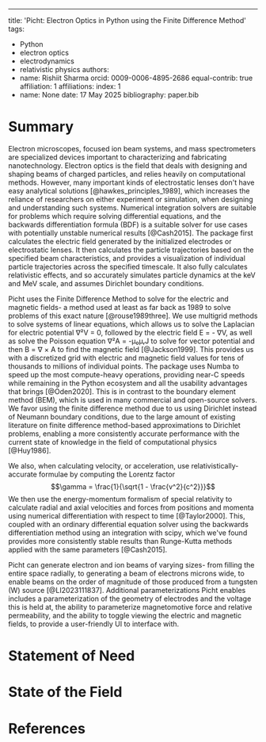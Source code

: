 ---
title: 'Picht: Electron Optics in Python using the Finite Difference Method'
tags:
  - Python
  - electron optics
  - electrodynamics
  - relativistic physics
authors:
  - name: Rishiit Sharma
    orcid: 0009-0006-4895-2686
    equal-contrib: true
    affiliation: 1
affiliations:
   index: 1
 - name: None
date: 17 May 2025
bibliography: paper.bib

# Summary

Electron microscopes, focused ion beam systems, and mass spectrometers are specialized devices important to characterizing and fabricating nanotechnology. Electron optics is the field that deals with designing and shaping beams of charged particles, and relies heavily on computational methods. However, many important kinds of electrostatic lenses don't have easy analytical solutions [@hawkes_principles_1989], which increases the reliance of researchers on either experiment or simulation, when designing and understanding such systems. Numerical integration solvers are suitable for problems which require solving differential equations, and the backwards differentiation formula (BDF) is a suitable solver for use cases with potentially unstable numerical results [@Cash2015]. The package first calculates the electric field generated by the initialized electrodes or electrostatic lenses. It then calculates the particle trajectories based on the specified beam characteristics, and provides a visualization of individual particle trajectories across the specified timescale. It also fully calculates relativistic effects, and so accurately simulates particle dynamics at the keV and MeV scale, and assumes Dirichlet boundary conditions. 

Picht uses the Finite Difference Method to solve for the electric and magnetic fields- a method used at least as far back as 1989 to solve problems of this exact nature [@rouse1989three]. We use multigrid methods to solve systems of linear equations, which allows us to solve the Laplacian for electric potential ∇²V = 0, followed by the electric field E = - ∇V, as well as solve the Poisson equation ∇²A = -μ₀μᵣJ to solve for vector potential and then B = ∇ × A to find the magnetic field [@Jackson1999]. This provides us with a discretized grid with electric and magnetic field values for tens of thousands to millions of individual points. The package uses Numba to speed up the most compute-heavy operations, providing near-C speeds while remaining in the Python ecosystem and all the usability advantages that brings [@Oden2020]. This is in contrast to the boundary element method (BEM), which is used in many commercial and open-source solvers. We favor using the finite difference method due to us using Dirichlet instead of Neumann boundary conditions, due to the large amount of existing literature on finite difference method-based approximations to Dirichlet problems, enabling a more consistently accurate performance with the current state of knowledge in the field of computational physics [@Huy1986]. 

We also, when calculating velocity, or acceleration, use relativistically-accurate formulae by computing the Lorentz factor
$$\gamma = \frac{1}{\sqrt{1 - \frac{v^2}{c^2}}}$$
We then use the energy-momentum formalism of special relativity to calculate radial and axial velocities and forces from positions and momenta using numerical differentiation with respect to time [@Taylor2000]. This, coupled with an ordinary differential equation solver using the backwards differentiation method using an integration with scipy, which we've found provides more consistently stable results than Runge-Kutta methods applied with the same parameters [@Cash2015]. 

Picht can generate electron and ion beams of varying sizes- from filling the entire space radially, to generating a beam of electrons microns wide, to enable beams on the order of magnitude of those produced from a tungsten (W) source [@LI2023111837]. Additional parameterizations Picht enables includes a parameterization of the geometry of electrodes and the voltage this is held at, the ability to parameterize magnetomotive force and relative permeability, and the ability to toggle viewing the electric and magnetic fields, to provide a user-friendly UI to interface with. 


# Statement of Need



# State of the Field



# References
